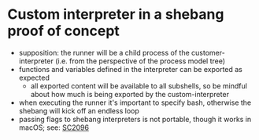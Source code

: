 # Custom interpreter in a shebang proof of concept

- supposition: the runner will be a child process of the customer-interpreter
  (i.e. from the perspective of the process model tree)
- functions and variables defined in the interpreter can be exported as expected
  - all exported content will be available to all subshells, so be mindful about
    how much is being exported by the custom-interpreter
- when executing the runner it's important to specify bash, otherwise the shebang
  will kick off an endless loop
- passing flags to shebang interpreters is not portable, though it works in macOS;
  see: [SC2096](https://github.com/koalaman/shellcheck/wiki/Sc2096)
